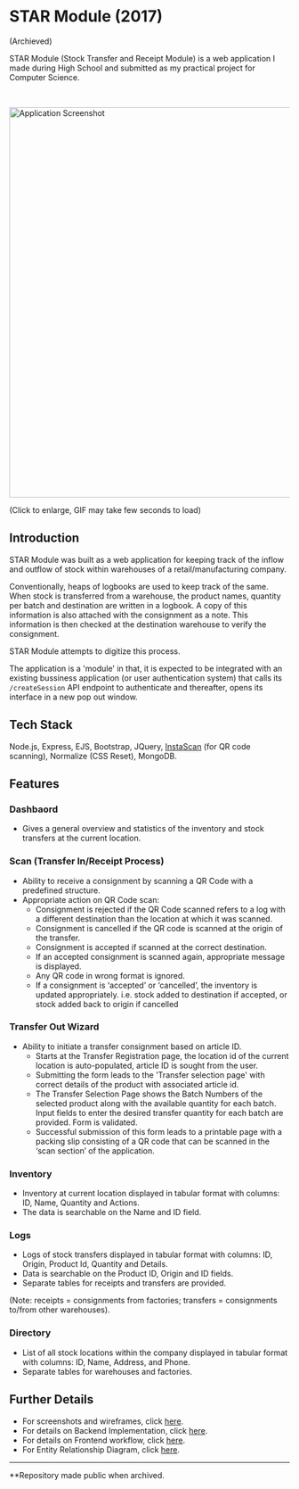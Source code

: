 # STAR Module (2017)

(Archieved)

STAR Module (Stock Transfer and Receipt Module) is a web application I made during High School and submitted as my practical project for Computer Science.

<br/>

<a href="https://github.com/dhruv-tech/star-module/blob/master/STAR_archieve_screenshot-min.gif"><img alt="Application Screenshot" src="https://github.com/dhruv-tech/star-module/blob/master/STAR_archieve_screenshot-min.gif?raw=true" width="700"></a>

(Click to enlarge, GIF may take few seconds to load)
## Introduction

STAR Module was built as a web application for keeping track of the inflow and outflow of stock within warehouses of a retail/manufacturing company.

Conventionally, heaps of logbooks are used to keep track of the same. When stock is transferred from a warehouse, the product names, quantity per batch and destination are written in a logbook. 
A copy of this information is also attached with the consignment as a note. This information is then checked at the destination warehouse to verify the consignment. 

STAR Module attempts to digitize this process.

The application is a 'module' in that, it is expected to be integrated with an existing bussiness application (or user authentication system) that calls its `/createSession` API endpoint to authenticate and thereafter, opens its interface in a new pop out window.

## Tech Stack

Node.js, Express, EJS, Bootstrap, JQuery, [InstaScan](https://github.com/schmich/instascan) (for QR code scanning), Normalize (CSS Reset), MongoDB.

## Features

### Dashbaord

* Gives a general overview and statistics of the inventory and stock transfers at the current location.

### Scan (Transfer In/Receipt Process)

* Ability to receive a consignment by scanning a QR Code with a predefined structure.
* Appropriate action on QR Code scan: 
  * Consignment is rejected if the QR Code scanned refers to a log with a different destination than the location at which it was scanned.
  * Consignment is cancelled if the QR code is scanned at the origin of the transfer. 
  * Consignment is accepted if scanned at the correct destination. 
  * If an accepted consignment is scanned again, appropriate message is displayed.
  * Any QR code in wrong format is ignored.
  * If a consignment is ‘accepted’ or ‘cancelled’, the inventory is updated appropriately. i.e. stock added to destination if accepted, or stock added back to origin if cancelled

### Transfer Out Wizard

* Ability to initiate a transfer consignment based on article ID.
  * Starts at the Transfer Registration page, the location id of the current location is auto-populated, article ID is sought from the user.
  * Submitting the form leads to the 'Transfer selection page' with correct details of the product with associated article id.
  * The Transfer Selection Page shows the Batch Numbers of the selected product along with the available quantity for each batch. Input fields to enter the desired transfer quantity for each batch are provided. Form is validated.
  * Successful submission of this form leads to a printable page with a packing slip consisting of a QR code that can be scanned in the ‘scan section’ of the application.

### Inventory

* Inventory at current location displayed in tabular format with columns: ID, Name, Quantity and Actions.
* The data is searchable on the Name and ID field.

###  Logs

* Logs of stock transfers displayed in tabular format with columns: ID, Origin, Product Id, Quantity and Details.
* Data is searchable on the Product ID, Origin and ID fields.
* Separate tables for receipts and transfers are provided.

(Note: receipts = consignments from factories; transfers = consignments to/from other warehouses).

### Directory

* List of all stock locations within the company displayed in tabular format with columns: ID, Name, Address, and Phone. 
* Separate tables for warehouses and factories.

## Further Details

* For screenshots and wireframes, click [here](https://github.com/dhruv-tech/star-module/wiki/Screenshots-and-Wireframes).
* For details on Backend Implementation, click [here](https://github.com/dhruv-tech/star-module/wiki/Backend-Implementation).
* For details on Frontend workflow, click [here](https://github.com/dhruv-tech/star-module/wiki/Frontend-workflow).
* For Entity Relationship Diagram, click [here](https://github.com/dhruv-tech/star-module/wiki/Entity-Relationship-Diagram).

---

**Repository made public when archived.
